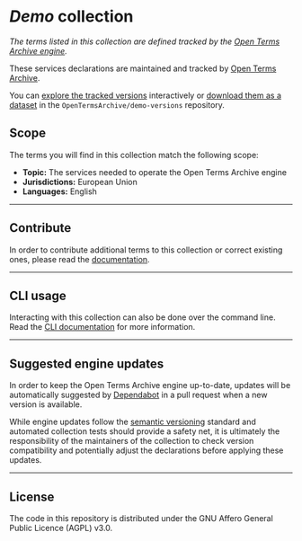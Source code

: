 # *<!-- here goes your collection name -->Demo<!-- until here -->* collection

_The terms listed in this collection are defined tracked by the [Open Terms Archive engine](https://github.com/OpenTermsArchive/engine)._

These services declarations are maintained and tracked by <!-- customize to your context -->[Open Terms Archive](https://opentermsarchive.org)<!-- until here -->.

You can [explore the tracked versions](https://github.com/OpenTermsArchive/demo-versions) interactively or [download them as a dataset](https://github.com/OpenTermsArchive/demo-versions/releases) in the `OpenTermsArchive/demo-versions` repository.

## Scope

The terms you will find in this collection match the following scope:

- **Topic:** <!-- customize to your context -->The services needed to operate the Open Terms Archive engine<!-- until here -->
- **Jurisdictions:** <!-- customize to your context -->European Union<!-- until here -->
- **Languages:** <!-- customize to your context -->English<!-- until here -->

- - -

## Contribute

In order to contribute additional terms to this collection or correct existing ones, please read the [documentation](https://docs.opentermsarchive.org/contributing-terms/).

- - -

## CLI usage

Interacting with this collection can also be done over the command line. Read the [CLI documentation](https://docs.opentermsarchive.org/#cli) for more information.

- - -

## Suggested engine updates

In order to keep the Open Terms Archive engine up-to-date, updates will be automatically suggested by [Dependabot](https://github.blog/2020-06-01-keep-all-your-packages-up-to-date-with-dependabot/) in a pull request when a new version is available.

While engine updates follow the [semantic versioning](https://semver.org) standard and automated collection tests should provide a safety net, it is ultimately the responsibility of the maintainers of the collection to check version compatibility and potentially adjust the declarations before applying these updates.

- - - -

## License

The code in this repository is distributed under the GNU Affero General Public Licence (AGPL) v3.0.
